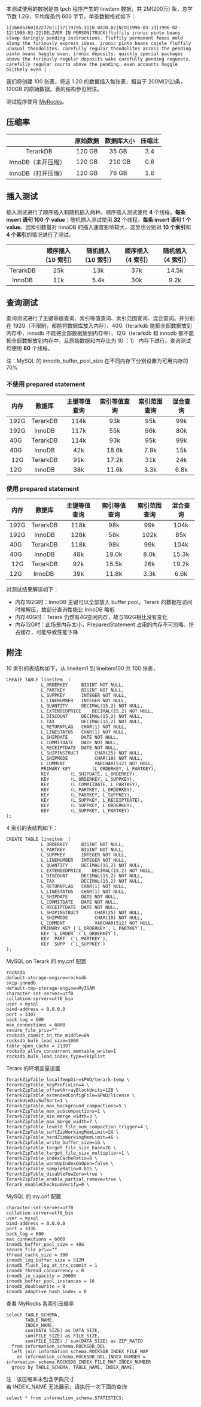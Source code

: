 

本测试使用的数据是由 tpch 程序产生的 lineitem 数据，共 2M(200万) 条，总字节数 1.2G，平均每条约 600 字节，单条数据格式如下：

```
1|16605260|822776|1|17|19795.31|0.04|0.02|N|O|1996-03-13|1996-02-12|1996-03-22|DELIVER IN PERSON|TRUCK|fluffily ironic pinto beans sleep daringly pending instructions. fluffily permanent foxes mold along the furiously express ideas. ironic pinto beans cajole fluffily unusual theodolites. carefully regular theodolites across the pending pinto beans haggle even, ironic deposits. quickly special packages above the furiously regular deposits wake carefully pending requests. carefully regular courts above the pending, even accounts haggle blithely even |
```

我们将创建 100 张表，将这 1.2G 的数据插入每张表，相当于 200M(2亿)条，120GB 的原始数据。表的结构参见附注。

测试程序使用 [MyRocks](https://github.com/Terark/MyRocksTest)。

## 压缩率

|      | 原始数据 | 数据库大小 | 压缩比 |
|:----:|:-------:|:---------:|:------:|
| TerarkDB          | 120 GB | 35 GB  | 3.4 |
| InnoDB（未开压缩）  | 120 GB | 210 GB | 0.6 |
| InnoDB（打开压缩）  | 120 GB | 76 GB  | 1.6 |

## 插入测试

插入测试进行了顺序插入和随机插入两种。顺序插入测试使用 **4** 个线程，**每条 insert 语句 100 个 value**；随机插入测试使用 **32** 个线程，**每条 insert 语句 1 个 value**。因索引数量对 InnoDB 的插入速度影响较大，这里也分别对 **10 个索引**和 **4 个索引**的情况进行了测试。

|                   | 顺序插入（10 索引）| 随机插入（10 索引）| 顺序插入（4 索引）| 随机插入（4 索引）|
|:-----------------:|:----------------:|:-----------------:|:----------------:|:---------------:|
| TerarkDB | 25k | 13k  | 37k | 14.5k |
|  InnoDB  | 11k | 5.4k | 30k | 9.2k  |

## 查询测试

查询测试进行了主键等值查询、索引等值查询、索引范围查询、混合查询。并分别在 192G（不限制，都能将数据库放入内存）、40G（terarkdb 能把全部数据放到内存中，innodb 不能把全部数据放到内存中）、12G（terarkdb 和 innodb 都不能把全部数据放到内存中，且原始数据和内存比为 10 ：1） 内存下进行。查询测试均使用 **80** 个线程。

注：MySQL 的 innodb_buffer_pool_size 在不同内存下分别设置为可用内存的 70%

### 不使用 prepared statement

| 内存 | 数据库 | 主键等值查询 |	索引等值查询 |	索引范围查询 |	混合查询 |
|:----:|:-----:|:-----------:|:-----------:|:-----------:|:-------:|
| 192G | TerarkDB | 114k |	93k |	95k |	99k |
| 192G |  InnoDB  | 117k |	55k |	96k |	80k |
| 40G  | TerarkDB | 114k |	93k |	95k |	99k |
| 40G  |  InnoDB  | 42k |	18.6k |	7.9k |	15k |
| 12G  | TerarkDB | 91k |	17.2k |	31k  |	24k |
| 12G  |  InnoDB  | 38k |	11.6k |	3.3k |	6.8k |

### 使用 prepared statement

| 内存 | 数据库 | 主键等值查询 |	索引等值查询 |	索引范围查询 |	混合查询 |
|:----:|:-----:|:-----------:|:-----------:|:-----------:|:-------:|
| 192G | TerarkDB | 118k |	98k |	99k |	104k |
| 192G |  InnoDB  | 128k |	58k |	102k |	85k |
| 40G  | TerarkDB | 118k |	98k |	99k |	104k |
| 40G  |  InnoDB  | 48k |	19.0k	| 8.0k |	15.3k |
| 12G  | TerarkDB | 92k |	15.5k |	26k  |	19.2k |
| 12G  |  InnoDB  | 39k |	11.8k |	3.3k |	6.6k  |

对测试结果解读如下：

- 内存192G时：InnoDB 主键可以全部放入 buffer pool。Terark 的数据在访问时候解压，故部分查询性能比 InnoDB 略低
- 内存40G时：Terark 仍然有4G空闲内存，故与192G相比没有变化
- 内存12G时：此场景内存太小，PreparedStatement 占用的内存不可忽略，挤占缓存，可能导致性能下降

## 附注

10 索引的表结构如下，从 lineitem1 到 lineitem100 共 100 张表，

```
CREATE TABLE lineitem  (
             L_ORDERKEY    	BIGINT NOT NULL,
             L_PARTKEY     	BIGINT NOT NULL,
             L_SUPPKEY     	INTEGER NOT NULL,
             L_LINENUMBER  	INTEGER NOT NULL,
             L_QUANTITY    	DECIMAL(15,2) NOT NULL,
             L_EXTENDEDPRICE    DECIMAL(15,2) NOT NULL,
             L_DISCOUNT    	DECIMAL(15,2) NOT NULL,
             L_TAX         	DECIMAL(15,2) NOT NULL,
             L_RETURNFLAG  	CHAR(1) NOT NULL,
             L_LINESTATUS  	CHAR(1) NOT NULL,
             L_SHIPDATE    	DATE NOT NULL,
             L_COMMITDATE  	DATE NOT NULL,
             L_RECEIPTDATE 	DATE NOT NULL,
             L_SHIPINSTRUCT 	 CHAR(25) NOT NULL,
             L_SHIPMODE     	 CHAR(10) NOT NULL,
             L_COMMENT      	 VARCHAR(512) NOT NULL,
             PRIMARY KEY        (L_ORDERKEY, L_PARTKEY),
             KEY 		(L_SHIPDATE, L_ORDERKEY),
             KEY 		(L_ORDERKEY, L_SUPPKEY),
             KEY 		(L_COMMITDATE, L_PARTKEY),
             KEY 		(L_PARTKEY, L_ORDERKEY),
             KEY 		(L_PARTKEY, L_SUPPKEY),
             KEY 		(L_SUPPKEY, L_RECEIPTDATE),
             KEY 		(L_SUPPKEY, L_ORDERKEY),
             KEY 		(L_SUPPKEY, L_PARTKEY)
);
```

4 索引的表结构如下：
```
CREATE TABLE lineitem  (
             L_ORDERKEY    	BIGINT NOT NULL,
             L_PARTKEY     	BIGINT NOT NULL,
             L_SUPPKEY     	INTEGER NOT NULL,
             L_LINENUMBER  	INTEGER NOT NULL,
             L_QUANTITY    	DECIMAL(15,2) NOT NULL,
             L_EXTENDEDPRICE    DECIMAL(15,2) NOT NULL,
             L_DISCOUNT    	DECIMAL(15,2) NOT NULL,
             L_TAX         	DECIMAL(15,2) NOT NULL,
             L_RETURNFLAG  	CHAR(1) NOT NULL,
             L_LINESTATUS  	CHAR(1) NOT NULL,
             L_SHIPDATE    	DATE NOT NULL,
             L_COMMITDATE  	DATE NOT NULL,
             L_RECEIPTDATE 	DATE NOT NULL,
             L_SHIPINSTRUCT 	 CHAR(25) NOT NULL,
             L_SHIPMODE     	 CHAR(10) NOT NULL,
             L_COMMENT      	 VARCHAR(512) NOT NULL,
             PRIMARY KEY (`L_ORDERKEY`,`L_PARTKEY`),
             KEY `L_ORDER` (`L_ORDERKEY`),
             KEY `PART` (`L_PARTKEY`),
             KEY `SUPP` (`L_SUPPKEY`)
);
```

MySQL on Terark 的 my.cnf 配置

```
rocksdb
default-storage-engine=rocksdb
skip-innodb
default-tmp-storage-engine=MyISAM
character-set-server=utf8
collation-server=utf8_bin
user = mysql
bind-address = 0.0.0.0
port = 3307
back_log = 600
max_connections = 6000
secure_file_priv=""
rocksdb_commit_in_the_middle=ON
rocksdb_bulk_load_size=1000
table_open_cache = 21397
rocksdb_allow_concurrent_memtable_write=1
rocksdb_bulk_load_index_type=skiplist
```

Terark 的环境变量设置

```
TerarkZipTable_localTempDir=$PWD/terark-temp \
TerarkZipTable_keyPrefixLen=4 \
TerarkZipTable_offsetArrayBlockUnits=128 \
TerarkZipTable_extendedConfigFile=$PWD/license \
TerarkUseDivSufSort=1 \
TerarkZipTable_max_background_compactions=5 \
TerarkZipTable_max_subcompactions=1 \
TerarkZipTable_min_merge_width=3 \
TerarkZipTable_max_merge_width=7 \
TerarkZipTable_level0_file_num_compaction_trigger=4 \
TerarkZipTable_softZipWorkingMemLimit=2G \
TerarkZipTable_hardZipWorkingMemLimit=4G \
TerarkZipTable_write_buffer_size=1G \
TerarkZipTable_target_file_size_base=2G \
TerarkZipTable_target_file_size_multiplier=1 \
TerarkZipTable_indexCacheRatio=0 \
TerarkZipTable_warmUpIndexOnOpen=false \
TerarkZipTable_sampleRatio=0.015 \
TerarkZipTable_disableFewZero=true \
TerarkZipTable_enable_partial_remove=true \
Terark_enableChecksumVerify=0 \
```

MySQL 的 my.cnf 配置

```
character-set-server=utf8
collation-server=utf8_bin
user = mysql
bind-address = 0.0.0.0
port = 3336
back_log = 600
max_connections = 6000
innodb_buffer_pool_size = 48G
secure_file_priv=""
thread_cache_size = 300
innodb_log_buffer_size = 512M
innodb_flush_log_at_trx_commit = 1
innodb_thread_concurrency = 0
innodb_io_capacity = 20000
innodb_buffer_pool_instances = 16
innodb_doublewrite = 0
innodb_adaptive_hash_index = 0
```

查看 MyRocks 各索引压缩率
```
select TABLE_SCHEMA,
       TABLE_NAME,
       INDEX_NAME,
       sum(DATA_SIZE) as DATA_SIZE,
       sum(FILE_SIZE) as FILE_SIZE,
       sum(FILE_SIZE) / sum(DATA_SIZE) as ZIP_RATIO
  from information_schema.ROCKSDB_DDL
  left join information_schema.ROCKSDB_INDEX_FILE_MAP
    on information_schema.ROCKSDB_DDL.INDEX_NUMBER = information_schema.ROCKSDB_INDEX_FILE_MAP.INDEX_NUMBER
  group by TABLE_SCHEMA, TABLE_NAME, INDEX_NAME;
```
注：该压缩率未包含字典尺寸  
若 INDEX_NAME 无法展示，请执行一次下面的查询
```
select * from information_schema.STATISTICS;
```
